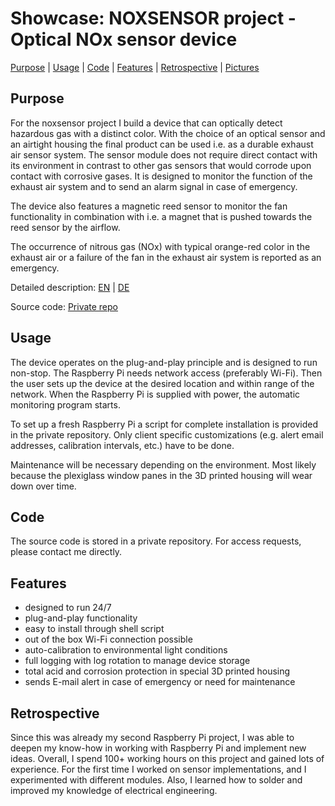 # Showcase: NOXSENSOR project - Optical NOx sensor device 
[Purpose](#Purpose) |
[Usage](#Usage) |
[Code](#Code) |
[Features](#Features) |
[Retrospective](#Retrospective) |
[Pictures](/Pictures/picture_series.pdf) 


## Purpose
For the noxsensor project I build a device that can optically detect hazardous gas with a distinct color. 
With the choice of an optical sensor and an airtight housing the final product can be used i.e. as a durable exhaust air sensor system.
The sensor module does not require direct contact with its environment in contrast to other gas sensors that would corrode upon contact with corrosive gases. 
It is designed to monitor the function of the exhaust air system and to send an alarm signal in case of emergency.

The device also features a magnetic reed sensor to monitor the fan functionality in combination with i.e. a magnet that is pushed towards the reed sensor by the airflow.

The occurrence of nitrous gas (NOx) with typical orange-red color in the exhaust air or a failure of the fan in the exhaust air system is reported as an emergency. 

Detailed description: [EN](/Descriptions/EN_Description.pdf) | [DE](/Descriptions/DE_Funktionsweise.pdf)

Source code: [Private repo](https://github.com/wagerc97/noxsensor) 

## Usage
The device operates on the plug-and-play principle and is designed to run non-stop. 
The Raspberry Pi needs network access (preferably Wi-Fi).
Then the user sets up the device at the desired location and within range of the network.
When the Raspberry Pi is supplied with power, the automatic monitoring program starts. 

To set up a fresh Raspberry Pi a script for complete installation is provided in the private repository. 
Only client specific customizations (e.g. alert email addresses, calibration intervals, etc.) have to be done.

Maintenance will be necessary depending on the environment. Most likely because the plexiglass window panes in the 3D printed housing will wear down over time.


## Code
The source code is stored in a private repository. For access requests, please contact me directly. 

## Features
- designed to run 24/7
- plug-and-play functionality
- easy to install through shell script
- out of the box Wi-Fi connection possible
- auto-calibration to environmental light conditions
- full logging with log rotation to manage device storage
- total acid and corrosion protection in special 3D printed housing
- sends E-mail alert in case of emergency or need for maintenance

## Retrospective
Since this was already my second Raspberry Pi project, I was able to deepen my know-how in working with Raspberry Pi and implement new ideas. 
Overall, I spend 100+ working hours on this project and gained lots of experience. 
For the first time I worked on sensor implementations, and I experimented with different modules. 
Also, I learned how to solder and improved my knowledge of electrical engineering. 
